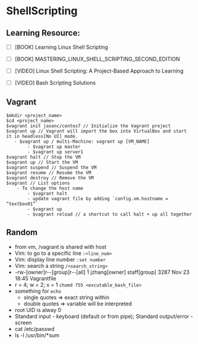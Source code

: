 # ShellScripting

## Learning Resource:
- [ ] [BOOK] Learning Linux Shell Scripting 
- [ ] [BOOK] MASTERING_LINUX_SHELL_SCRIPTING_SECOND_EDITION
- [ ] [VIDEO] Linux Shell Scripting: A Project-Based Approach to Learning
- [ ] [VIDEO] Bash Scripting Solutions


## Vagrant
```shell
$mkdir <project_name>
$cd <project_name>
$vagrant init jasonc/centos7 // Initialize the Vagrant project
$vagrant up // Vagrant will import the box into VirtualBox and start it in headless[No UI] mode.
   - $vagrant up / multi-Machine: vagrant up [VM_NAME]
		- $vagrant up master
		- $vagrant up server1
$vagrant halt // Stop the VM
$vagrant up // Start the VM
$vagrant suspend // Suspend the VM
$vagrant resume // Resume the VM
$vagrant destroy // Remove the VM
$vagrant // List options
    - To change the host name 
        - $vagrant halt
        - update vagrant file by adding `config.vm.hostname = “textbox01”`
        - $vagrant up 
        - $vagrant reload // a shortcut to call halt + up all together 
```

## Random
- from vm, /vagrant is shared with host
- Vim: to go to a specific line `:<line_num>`
- Vim: display line number `:set number` 
- Vim: search a string `/<search_string>`
- -rw-[owner]r--[group]r--[all]   1 jzhang[owner]  staff[group]  3287 Nov 23 18:45 Vagrantfile
- r = 4; w = 2; x = 1 `chomd 755 <excutable_bash_file>`
- something for `echo`
    - single quotes => exact string within
    - double quotes => variable will be interpreted
- root UID is alway 0
- Standard input - keyboard (default or from pipe); Standard output/error - screen
- cat /etc/passwd 
- ls -l /usr/bin/*sum




